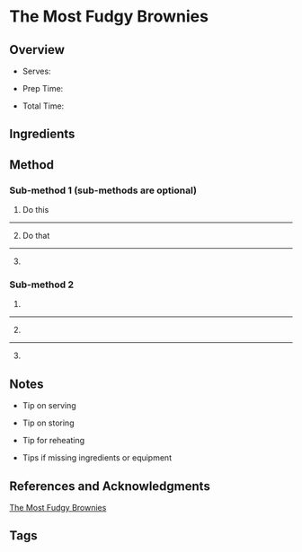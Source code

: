 # The Most Fudgy Brownies

## Overview

- Serves:

- Prep Time:

- Total Time:

## Ingredients



## Method

### Sub-method 1 (sub-methods are optional)

1. Do this
---
2. Do that
---
3.

### Sub-method 2

1.
---
2.
---
3.

## Notes

- Tip on serving

- Tip on storing

- Tip for reheating

- Tips if missing ingredients or equipment

## References and Acknowledgments

[The Most Fudgy Brownies](https://www.reddit.com/r/GifRecipes/comments/f3uiqh/the_best_fudgy_homemade_brownies/)

## Tags


